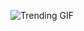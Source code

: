 
<!-- GIF_SECTION -->
![Trending GIF](https://media4.giphy.com/media/v1.Y2lkPThiYjIxNzcyemw5anJkeGltYWI3YWcyNnZ3dGN4dHNlNTEzcHkybnl5a2djYnp1YSZlcD12MV9naWZzX3NlYXJjaCZjdD1n/zOvBKUUEERdNm/giphy.gif)
<!-- END_GIF_SECTION -->

